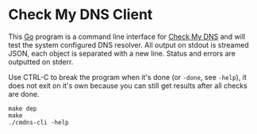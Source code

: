 # Check My DNS Client

This [Go](https://golang.org) program is a command line interface for
[Check My DNS](https://cmdns.dev.dns-oarc.net) and will test the system
configured DNS resolver. All output on stdout is streamed JSON, each
object is separated with a new line. Status and errors are outputted on
stderr.

Use CTRL-C to break the program when it's done (or `-done`, see `-help`),
it does not exit on it's own because you can still get results after all
checks are done.

```shell
make dep
make
./cmdns-cli -help
```
